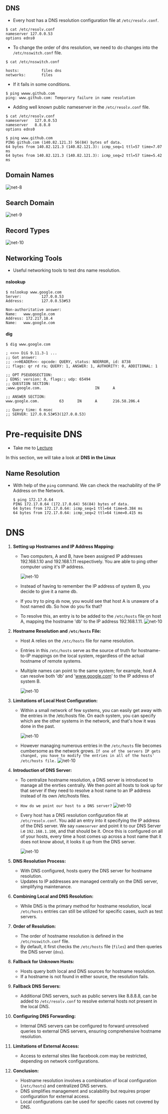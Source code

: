## DNS

- Every host has a DNS resolution configuration file at `/etc/resolv.conf`.

```
$ cat /etc/resolv.conf
nameserver 127.0.0.53
options edns0
```

- To change the order of dns resolution, we need to do changes into the `/etc/nsswitch.conf` file.

```
$ cat /etc/nsswitch.conf

hosts:          files dns
networks:       files
```

- If it fails in some conditions.

```
$ ping wwww.github.com
ping: www.github.com: Temporary failure in name resolution
```

- Adding well known public nameserver in the `/etc/resolv.conf` file.

```
$ cat /etc/resolv.conf
nameserver   127.0.0.53
nameserver   8.8.8.8
options edns0
```

```
$ ping www.github.com
PING github.com (140.82.121.3) 56(84) bytes of data.
64 bytes from 140.82.121.3 (140.82.121.3): icmp_seq=1 ttl=57 time=7.07 ms
64 bytes from 140.82.121.3 (140.82.121.3): icmp_seq=2 ttl=57 time=5.42 ms
```

## Domain Names

![net-8](../../images/net8.PNG)

## Search Domain

![net-9](../../images/net9.PNG)

## Record Types

![net-10](../../images/net10.PNG)

## Networking Tools

- Useful networking tools to test dns name resolution.

#### nslookup

```
$ nslookup www.google.com
Server:         127.0.0.53
Address:        127.0.0.53#53

Non-authoritative answer:
Name:   www.google.com
Address: 172.217.18.4
Name:   www.google.com
```

#### dig

```
$ dig www.google.com

; <<>> DiG 9.11.3-1 ...
;; Got answer:
;; ->>HEADER<<- opcode: QUERY, status: NOERROR, id: 8738
;; flags: qr rd ra; QUERY: 1, ANSWER: 1, AUTHORITY: 0, ADDITIONAL: 1

;; OPT PSEUDOSECTION:
; EDNS: version: 0, flags:; udp: 65494
;; QUESTION SECTION:
;www.google.com.                        IN      A

;; ANSWER SECTION:
www.google.com.         63      IN      A       216.58.206.4

;; Query time: 6 msec
;; SERVER: 127.0.0.53#53(127.0.0.53)
```

# Pre-requisite DNS

- Take me to [Lecture](https://kodekloud.com/topic/prerequsite-dns/)

In this section, we will take a look at **DNS in the Linux**

## Name Resolution

- With help of the `ping` command. We can check the reachability of the IP Address on the Network.
  
  ```
  $ ping 172.17.0.64
  PING 172.17.0.64 (172.17.0.64) 56(84) bytes of data.
  64 bytes from 172.17.0.64: icmp_seq=1 ttl=64 time=0.384 ms
  64 bytes from 172.17.0.64: icmp_seq=2 ttl=64 time=0.415 ms
  ```

# DNS

1. **Setting up Hostnames and IP Address Mapping:**
   
   - Two computers, A and B, have been assigned IP addresses 192.168.1.10 and 192.168.1.11 respectively. You are able to ping other computer using it's IP address.
     
     ![net-10](../../images/dns.png)
   - Instead of having to remember the IP address of system B, you decide to give it a name db.
   - If you try to ping `db` now, you would see that host A is unaware of a host named db.
     So how do you fix that?
   - To resolve this, an entry is to be added to the `/etc/hosts` file on host A, mapping the hostname 'db' to the IP address 192.168.1.11.
     ![net-10](../../images/dns1.png)
2. **Hostname Resolution and `/etc/hosts` File:**
   
   - Host A relies on the `/etc/hosts` file for name resolution.
   - Entries in this `/etc/hosts` serve as the source of truth for hostname-to-IP mappings on the local system, regardless of the actual hostname of remote systems.
   - Multiple names can point to the same system; for example, host A can resolve both 'db' and 'www.google.com' to the IP address of system B.
     
     ![net-10](../../images/dns2.png)
3. **Limitations of Local Host Configuration:**
   
   - Within a small network of few systems, you can easily get away with the entries in the /etc/hosts file. On each system, you can specify which are the other systems in the network, and that's how it was done in the past.
     
     ![net-10](../../images/dns3.png)
   - However managing numerous entries in the `/etc/hosts` file becomes cumbersome as the network grows. `If one of the servers IP gets changed, you have to modify the entries in all of the hosts' /etc/hosts file.`
     ![net-10](../../images/dns4.png)
4. **Introduction of DNS Server:**
   
   - To centralize hostname resolution, a DNS server is introduced to manage all the enrties centrally. We then point all hosts to look up for that server if they need to resolve a host name to an IP address instead of its own /etc/hosts files.
   - `How do we point our host to a DNS server?`
     ![net-10](../../images/dns5.png)
   - Every host has a DNS resolution configuration file at `/etc/resolv.conf`. You add an entry into it specifying the IP address of the DNS server. We say `nameserver` and point it to our DNS Server i.e `192.168.1.100`, and that should be it. Once this is configured on all of your hosts, every time a host comes up across a host name that it does not know about, it looks it up from the DNS server.
     
     ![net-10](../../images/dns6.png)
5. **DNS Resolution Process:**
   
   - With DNS configured, hosts query the DNS server for hostname resolution.
   - Updates to IP addresses are managed centrally on the DNS server, simplifying maintenance.
6. **Combining Local and DNS Resolution:**
   
   - While DNS is the primary method for hostname resolution, local `/etc/hosts` entries can still be utilized for specific cases, such as test servers.
7. **Order of Resolution:**
   
   - The order of hostname resolution is defined in the `/etc/nsswitch.conf` file.
   - By default, it first checks the `/etc/hosts` file (`files`) and then queries the DNS server (`dns`).
8. **Fallback for Unknown Hosts:**
   
   - Hosts query both local and DNS sources for hostname resolution.
   - If a hostname is not found in either source, the resolution fails.
9. **Fallback DNS Servers:**
   
   - Additional DNS servers, such as public servers like 8.8.8.8, can be added to `/etc/resolv.conf` to resolve external hosts not present in the local DNS.
10. **Configuring DNS Forwarding:**
    
    - Internal DNS servers can be configured to forward unresolved queries to external DNS servers, ensuring comprehensive hostname resolution.
11. **Limitations of External Access:**
    
    - Access to external sites like facebook.com may be restricted, depending on network configurations.
12. **Conclusion:**
    
    - Hostname resolution involves a combination of local configuration (`/etc/hosts`) and centralized DNS servers.
    - DNS simplifies management and scalability but requires proper configuration for external access.
    - Local configurations can be used for specific cases not covered by DNS.

